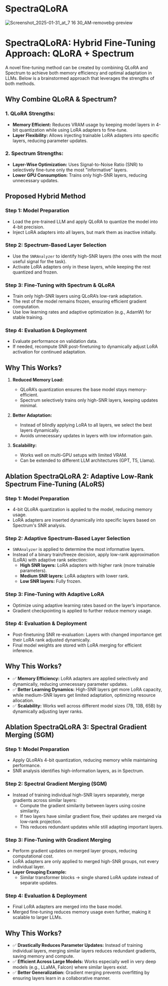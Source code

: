 # SpectraQLoRA

![Screenshot_2025-01-31_at_7 16 30_AM-removebg-preview](https://github.com/user-attachments/assets/3519da3b-7033-44a1-9a78-d2166c79b280)

# SpectraQLoRA: Hybrid Fine-Tuning Approach: QLoRA + Spectrum
A novel fine-tuning method can be created by combining QLoRA and Spectrum to achieve both memory efficiency and optimal adaptation in LLMs. Below is a brainstormed approach that leverages the strengths of both methods.

## Why Combine QLoRA & Spectrum?

### 1. QLoRA Strengths:
- **Memory Efficient:** Reduces VRAM usage by keeping model layers in 4-bit quantization while using LoRA adapters to fine-tune.
- **Layer Flexibility:** Allows injecting trainable LoRA adapters into specific layers, reducing parameter updates.

### 2. Spectrum Strengths:
- **Layer-Wise Optimization:** Uses Signal-to-Noise Ratio (SNR) to selectively fine-tune only the most "informative" layers.
- **Lower GPU Consumption:** Trains only high-SNR layers, reducing unnecessary updates.

## Proposed Hybrid Method

### Step 1: Model Preparation
- Load the pre-trained LLM and apply QLoRA to quantize the model into 4-bit precision.
- Inject LoRA adapters into all layers, but mark them as inactive initially.

### Step 2: Spectrum-Based Layer Selection
- Use the `SNRAnalyzer` to identify high-SNR layers (the ones with the most useful signal for the task).
- Activate LoRA adapters only in these layers, while keeping the rest quantized and frozen.

### Step 3: Fine-Tuning with Spectrum & QLoRA
- Train only high-SNR layers using QLoRA’s low-rank adaptation.
- The rest of the model remains frozen, ensuring efficient gradient computation.
- Use low learning rates and adaptive optimization (e.g., AdamW) for stable training.

### Step 4: Evaluation & Deployment
- Evaluate performance on validation data.
- If needed, recompute SNR post-finetuning to dynamically adjust LoRA activation for continued adaptation.

## Why This Works?

1. **Reduced Memory Load:**
   - QLoRA’s quantization ensures the base model stays memory-efficient.
   - Spectrum selectively trains only high-SNR layers, keeping updates minimal.

2. **Better Adaptation:**
   - Instead of blindly applying LoRA to all layers, we select the best layers dynamically.
   - Avoids unnecessary updates in layers with low information gain.

3. **Scalability:**
   - Works well on multi-GPU setups with limited VRAM.
   - Can be extended to different LLM architectures (GPT, T5, Llama).

## Ablation SpectraQLoRA 2: Adaptive Low-Rank Spectrum Fine-Tuning (ALoRS)

### Step 1: Model Preparation
- 4-bit QLoRA quantization is applied to the model, reducing memory usage.
- LoRA adapters are inserted dynamically into specific layers based on Spectrum's SNR analysis.

### Step 2: Adaptive Spectrum-Based Layer Selection
- `SNRAnalyzer` is applied to determine the most informative layers.
- Instead of a binary train/freeze decision, apply low-rank approximation (LoRA) with adaptive rank selection:
  - **High SNR layers:** LoRA adapters with higher rank (more trainable parameters).
  - **Medium SNR layers:** LoRA adapters with lower rank.
  - **Low SNR layers:** Fully frozen.

### Step 3: Fine-Tuning with Adaptive LoRA
- Optimize using adaptive learning rates based on the layer’s importance.
- Gradient checkpointing is applied to further reduce memory usage.

### Step 4: Evaluation & Deployment
- Post-finetuning SNR re-evaluation: Layers with changed importance get their LoRA rank adjusted dynamically.
- Final model weights are stored with LoRA merging for efficient inference.

## Why This Works?

- ✅ **Memory Efficiency:** LoRA adapters are applied selectively and dynamically, reducing unnecessary parameter updates.
- ✅ **Better Learning Dynamics:** High-SNR layers get more LoRA capacity, while medium-SNR layers get limited adaptation, optimizing resource allocation.
- ✅ **Scalability:** Works well across different model sizes (7B, 13B, 65B) by dynamically adjusting layer ranks.

## Ablation SpectraQLoRA 3: Spectral Gradient Merging (SGM)

### Step 1: Model Preparation
- Apply QLoRA’s 4-bit quantization, reducing memory while maintaining performance.
- SNR analysis identifies high-information layers, as in Spectrum.

### Step 2: Spectral Gradient Merging (SGM)
- Instead of training individual high-SNR layers separately, merge gradients across similar layers:
  - Compute the gradient similarity between layers using cosine similarity.
  - If two layers have similar gradient flow, their updates are merged via low-rank projection.
  - This reduces redundant updates while still adapting important layers.

### Step 3: Fine-Tuning with Gradient Merging
- Perform gradient updates on merged layer groups, reducing computational cost.
- LoRA adapters are only applied to merged high-SNR groups, not every individual layer.
- **Layer Grouping Example:**
  - Similar transformer blocks → single shared LoRA update instead of separate updates.

### Step 4: Evaluation & Deployment
- Final LoRA adapters are merged into the base model.
- Merged fine-tuning reduces memory usage even further, making it scalable to larger LLMs.

## Why This Works?

- ✅ **Drastically Reduces Parameter Updates:** Instead of training individual layers, merging similar layers reduces redundant gradients, saving memory and compute.
- ✅ **Efficient Across Large Models:** Works especially well in very deep models (e.g., LLaMA, Falcon) where similar layers exist.
- ✅ **Better Generalization:** Gradient merging prevents overfitting by ensuring layers learn in a collaborative manner.
